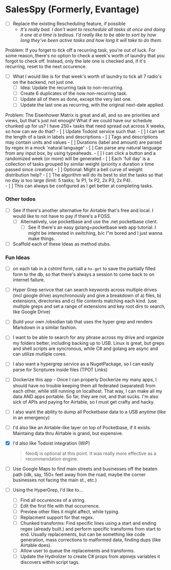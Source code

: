 # SalesSpy (Formerly, Evantage)

- [ ] Replace the existing Rescheduling feature, if possible
  - _It's really bad. I don't want to reschedule all tasks at once and doing it one at a time is tedious. I'd really like to be able to sort by how long they've been active tasks and how long it will take to do them._

Problem: If you forget to tick off a recurring task, you're out of luck. For some reason, there's no option to check a week's worth of laundry that you forgot to check off.  Instead, only the late one is checked and, if it's recurring, reset to the next occurence.
- [ ] What I would like is for that week's worth of laundry to tick all 7 radio's on the backend, not just one.
  - [ ] Idea: Update the recurring task to non-recurring.
  - [ ] Create 6 duplicates of the now non-recurring task.
  - [ ] Update all of them as done, except the very last one.
  - [ ] Update the last one as recurring, with the original next-date applied.
  
Problem:  The Eisenhower Matrix is great and all, and so are priorities and views, but that's just not enough!  What if we could have our schedule chunked up for us?  I have 250+ tasks that need spread out across X weeks, so how can we do that?
    - [ ] Update Todoist service such that:
      - [ ] I can set the length of a task in labels and descriptions
        - [ ] Tags and descriptions may contain units and values
        - [ ] Durations (label and amount) are parsed by regex in a mock 'natural language'
          - [ ] Can parse any natural language from any input box, by using typeaheads.
      - [ ] I can click a button and a randomized week (or more) will be generated
        - [ ] Each 'full day' is a collection of tasks grouped by similar weight (priority x duration x time passed since creation)
        - [ ] Optional: Might a bell curve of weight distribution help?
        - [ ] The algorithm will do its best to slot the tasks so that no day is too large (limit: 5 tasks; 1x P1, 1x P2, 2x P3, 2x P4).  
          - [ ] This can always be configured as I get better at completing tasks.
### Other todos

- [ ] See if there's another alternative for Airtable that's free and local.  I would like to not have to pay if there's a FOSS.
  - [ ] Alternatively, use pocketbase and use the .net pocketbase client.
    - [ ] See if there's an easy golang+pocketbase web app tutorial.  I might be interested in switching, b/c I"m bored and I just wanna make things.
- [ ] Scaffold each of these Ideas as method stubs.

### Fun Ideas

- [ ] on each tab in a cshtml form, call a `hx-get` to save the partially filled form to the db, so that there's always a session to come back to on internet failure.
- [ ] Hyper Grep serivce that can search keywords across multiple drives (incl google drive) asynchronously and give a breakdown of a) files, b) extensions, directories and c) file contents matching each kind. (use multiple greps and set a range of extensions and  key root dirs to search, like Google Drive)
- [ ] Build your own /obsidian tab that uses the hyper grep and renders Markdown in a similar fashion.
- [ ] I want to be able to search for any phrase across my drive and organize my folders better, including backing up to USB.  Linux is great, but greps and shell scripts are syncronous, while C# and golang are async and can utilize mutliple cores.
- [ ] I also want a hypergrep service as a NugetPackage, so I can easily parse for Scriptures inside files (TPOT Links)
- [ ] Dockerize this app - Once I can properly Dockerize my many apps, I should have no trouble keeping them all federated (separated) from each other, while still running on localhost.  That way, I can make all my data AND apps portable.  So far, they are not, and that sucks.  I'm also sick of APIs and paying for Airtable, so I must get crafty and hacky.
- [ ] I also want the ability to dump all Pocketbase data to a USB anytime (like in an emergency)
- [ ] I'd also like an Airtable-like layer on top of Pocketbase, if it exists.  Maintaing data thru Airtable is grand, but expensive.
- [x] I'd also like Todoist integration (WiP)
  > Neo4j is optional at this point.  It was really more effective as a recommendation engine.

- [ ] Use Google Maps to find main streets and businesses off the beaten path (idk, say, 150+ feet away from the road, maybe the corner businesses not facing the main st., etc.)
- [ ] Using the HyperGrep, I'd like to...
  - [ ] Find all occurences of a string.
  - [ ] Edit the first file with that occurrence.
  - [ ] Preview other files it might affect, while typing.
  - [ ] Replacment support for that regex.
  - [ ] Chunked transforms: Find specific lines using a start and ending regex (already built.) and perform specific transforms from start to end.  Usually replacements, but can be something like code generation, mass corrections to malformed data, finding dups (like Airtable does).
  - [ ] Allow user to queue the replacements and transforms.
  - [ ] Update the Hydrolizer to create C# props from alpinejs variables it discovers within script tags.